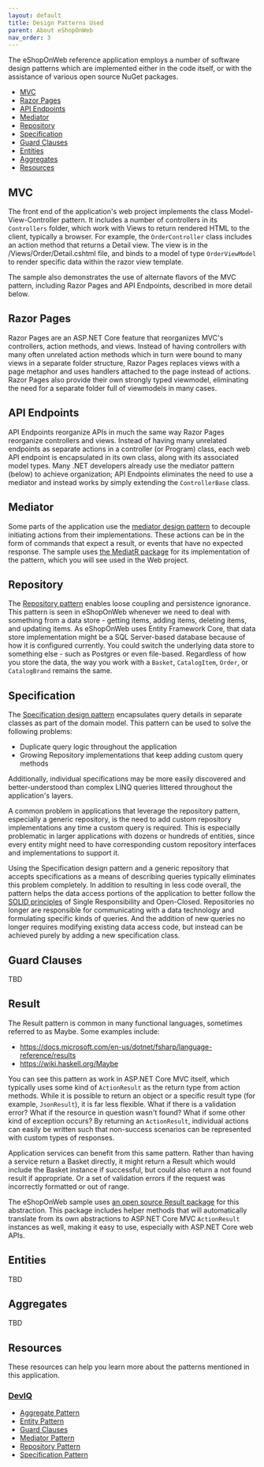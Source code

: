```yaml
---
layout: default
title: Design Patterns Used
parent: About eShopOnWeb
nav_order: 3
---
```


The eShopOnWeb reference application employs a number of software design patterns which are implemented either in the code itself, or with the assistance of various open source NuGet packages.

- [MVC](https://github.com/NimblePros/eShopOnWeb/wiki/Patterns#mvc)
- [Razor Pages](https://github.com/NimblePros/eShopOnWeb/wiki/Patterns#razor-pages)
- [API Endpoints](https://github.com/NimblePros/eShopOnWeb/wiki/Patterns#api-endpoints)
- [Mediator](https://github.com/NimblePros/eShopOnWeb/wiki/Patterns#mediator)
- [Repository](https://github.com/NimblePros/eShopOnWeb/wiki/Patterns#repository)
- [Specification](https://github.com/NimblePros/eShopOnWeb/wiki/Patterns#specification)
- [Guard Clauses](https://github.com/NimblePros/eShopOnWeb/wiki/Patterns#guard-clauses)
- [Entities](https://github.com/NimblePros/eShopOnWeb/wiki/Patterns#entities)
- [Aggregates](https://github.com/NimblePros/eShopOnWeb/wiki/Patterns#aggregates)
- [Resources](https://github.com/NimblePros/eShopOnWeb/wiki/Patterns#resources)

## MVC

The front end of the application's web project implements the class Model-View-Controller pattern. It includes a number of controllers in its `Controllers` folder, which work with Views to return rendered HTML to the client, typically a browser. For example, the `OrderController` class includes an action method that returns a Detail view. The view is in the /Views/Order/Detail.cshtml file, and binds to a model of type `OrderViewModel` to render specific data within the razor view template.

The sample also demonstrates the use of alternate flavors of the MVC pattern, including Razor Pages and API Endpoints, described in more detail below.

## Razor Pages

Razor Pages are an ASP.NET Core feature that reorganizes MVC's controllers, action methods, and views. Instead of having controllers with many often unrelated action methods which in turn were bound to many views in a separate folder structure, Razor Pages replaces views with a page metaphor and uses handlers attached to the page instead of actions. Razor Pages also provide their own strongly typed viewmodel, eliminating the need for a separate folder full of viewmodels in many cases.

## API Endpoints

API Endpoints reorganize APIs in much the same way Razor Pages reorganize controllers and views. Instead of having many unrelated endpoints as separate actions in a controller (or Program) class, each web API endpoint is encapsulated in its own class, along with its associated model types. Many .NET developers already use the mediator pattern (below) to achieve organization; API Endpoints eliminates the need to use a mediator and instead works by simply extending the `ControllerBase` class.

## Mediator

Some parts of the application use the [mediator design pattern](https://deviq.com/design-patterns/mediator-pattern) to decouple initiating actions from their implementations. These actions can be in the form of commands that expect a result, or events that have no expected response. The sample uses [the MediatR package](https://github.com/jbogard/MediatR) for its implementation of the pattern, which you will see used in the Web project.

## Repository

The [Repository pattern](https://deviq.com/design-patterns/repository-pattern) enables loose coupling and persistence ignorance. This pattern is seen in eShopOnWeb whenever we need to deal with something from a data store - getting items, adding items, deleting items, and updating items. As eShopOnWeb uses Entity Framework Core, that data store implementation might be a SQL Server-based database because of how it is configured currently. You could switch the underlying data store to something else - such as Postgres or even file-based. Regardless of how you store the data, the way you work with a `Basket`, `CatalogItem`, `Order`, or `CatalogBrand` remains the same.

## Specification

The [Specification design pattern](https://deviq.com/design-patterns/specification-pattern) encapsulates query details in separate classes as part of the domain model. This pattern can be used to solve the following problems:

* Duplicate query logic throughout the application
* Growing Repository implementations that keep adding custom query methods

Additionally, individual specifications may be more easily discovered and better-understood than complex LINQ queries littered throughout the application's layers.

A common problem in applications that leverage the repository pattern, especially a generic repository, is the need to add custom repository implementations any time a custom query is required. This is especially problematic in larger applications with dozens or hundreds of entities, since every entity might need to have corresponding custom repository interfaces and implementations to support it.

Using the Specification design pattern and a generic repository that accepts specifications as a means of describing queries typically eliminates this problem completely. In addition to resulting in less code overall, the pattern helps the data access portions of the application to better follow the [SOLID principles](https://deviq.com/principles/solid) of Single Responsibility and Open-Closed. Repositories no longer are responsible for communicating with a data technology and formulating specific kinds of queries. And the addition of new queries no longer requires modifying existing data access code, but instead can be achieved purely by adding a new specification class.

## Guard Clauses

TBD

## Result

The Result pattern is common in many functional languages, sometimes referred to as Maybe. Some examples include:

* https://docs.microsoft.com/en-us/dotnet/fsharp/language-reference/results
* https://wiki.haskell.org/Maybe

You can see this pattern as work in ASP.NET Core MVC itself, which typically uses some kind of `ActionResult` as the return type from action methods. While it is possible to return an object or a specific result type (for example, `JsonResult`), it is far less flexible. What if there is a validation error? What if the resource in question wasn't found? What if some other kind of exception occurs? By returning an `ActionResult`, individual actions can easily be written such that non-success scenarios can be represented with custom types of responses.

Application services can benefit from this same pattern. Rather than having a service return a Basket directly, it might return a Result<Basket> which would include the Basket instance if successful, but could also return a not found result if appropriate. Or a set of validation errors if the request was incorrectly formatted or out of range.

The eShopOnWeb sample uses [an open source Result package](https://www.nuget.org/packages/Ardalis.Result) for this abstraction. This package includes helper methods that will automatically translate from its own abstractions to ASP.NET Core MVC `ActionResult` instances as well, making it easy to use, especially with ASP.NET Core web APIs.

## Entities

TBD

## Aggregates

TBD

## Resources

These resources can help you learn more about the patterns mentioned in this application.

### [DevIQ](https://deviq.com)
- [Aggregate Pattern](https://deviq.com/domain-driven-design/aggregate-pattern)
- [Entity Pattern](https://deviq.com/domain-driven-design/entity)
- [Guard Clauses](https://deviq.com/design-patterns/guard-clause)
- [Mediator Pattern](https://deviq.com/design-patterns/mediator-pattern)
- [Repository Pattern](https://deviq.com/design-patterns/repository-pattern)
- [Specification Pattern](https://deviq.com/design-patterns/specification-pattern)
